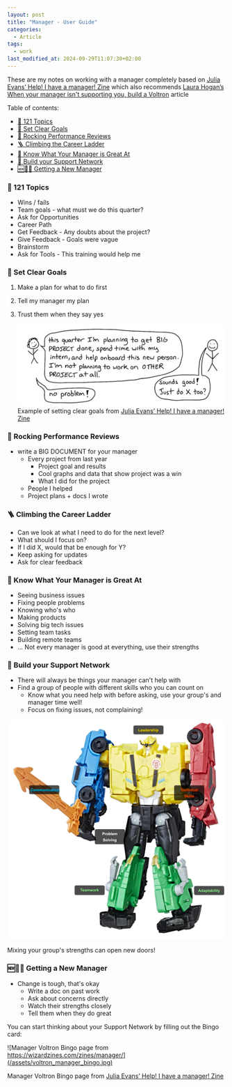 ```yaml
---
layout: post
title: "Manager - User Guide"
categories:
  - Article
tags:
  - work
last_modified_at: 2024-09-29T11:07:30+02:00
---
```


These are my notes on working with a manager completely based on [Julia Evans’ Help! I have a manager! Zine](https://wizardzines.com/zines/manager/) which also recommends [Laura Hogan’s When your manager isn't supporting you, build a Voltron](https://larahogan.me/blog/manager-voltron/) article

Table of contents:

- [💬 121 Topics](#-121-topics)
- [🥅 Set Clear Goals](#-set-clear-goals)
- [🎸 Rocking Performance Reviews](#-rocking-performance-reviews)
- [🪜 Climbing the Career Ladder](#-climbing-the-career-ladder)
- [💪 Know What Your Manager is Great At](#-know-what-your-manager-is-great-at)
- [🦾 Build your Support Network](#-build-your-support-network)
- [🆕👨‍💼 Getting a New Manager](#-getting-a-new-manager)

### 💬 121 Topics

- Wins / fails
- Team goals - what must we do this quarter?
- Ask for Opportunities
- Career Path
- Get Feedback - Any doubts about the project?
- Give Feedback - Goals were vague
- Brainstorm
- Ask for Tools - This training would help me

### 🥅 Set Clear Goals

1. Make a plan for what to do first
2. Tell my manager my plan
3. Trust them when they say yes

   ![Screenshot 2024-09-28 at 14.33.26.png](/assets/clear_goals.png)
   Example of setting clear goals from [Julia Evans’ Help! I have a manager! Zine](https://wizardzines.com/zines/manager/)

### 🎸 Rocking Performance Reviews

- write a BIG DOCUMENT for your manager
  - Every project from last year
    - Project goal and results
    - Cool graphs and data that show project was a win
    - What I did for the project
  - People I helped
  - Project plans + docs I wrote

### 🪜 Climbing the Career Ladder

- Can we look at what I need to do for the next level?
- What should I focus on?
- If I did X, would that be enough for Y?
- Keep asking for updates
- Ask for clear feedback

### 💪 Know What Your Manager is Great At

- Seeing business issues
- Fixing people problems
- Knowing who's who
- Making products
- Solving big tech issues
- Setting team tasks
- Building remote teams
- ...
  Not every manager is good at everything, use their strengths

### 🦾 Build your Support Network

- There will always be things your manager can't help with
- Find a group of people with different skills who you can count on
  - Know what you need help with before asking, use your group's and manager time well!
  - Focus on fixing issues, not complaining!

![support_voltron.png](/assets/support_voltron.png)

Mixing your group's strengths can open new doors!

### 🆕👨‍💼 Getting a New Manager

- Change is tough, that's okay
  - Write a doc on past work
  - Ask about concerns directly
  - Watch their strengths closely
  - Tell them when they do great

You can start thinking about your Support Network by filling out the Bingo card:

![Manager Voltron Bingo page from https://wizardzines.com/zines/manager/](/assets/voltron_manager_bingo.jpg)

Manager Voltron Bingo page from [Julia Evans’ Help! I have a manager! Zine](https://wizardzines.com/zines/manager/)
